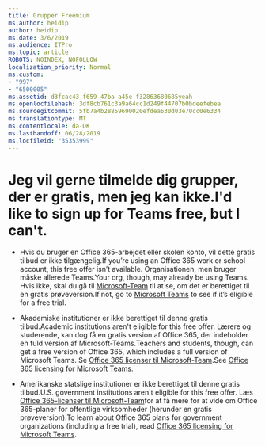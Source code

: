 ```yaml
---
title: Grupper Freemium
ms.author: heidip
author: heidip
ms.date: 3/6/2019
ms.audience: ITPro
ms.topic: article
ROBOTS: NOINDEX, NOFOLLOW
localization_priority: Normal
ms.custom:
- "997"
- "6500005"
ms.assetid: d3fcac43-f659-47ba-a45e-f32863680685yeah
ms.openlocfilehash: 3df8cb761c3a9a64cc1d249f44707b0bdeefebea
ms.sourcegitcommit: 5fb7a4b28859690020efdea630d03e70cc0e6334
ms.translationtype: MT
ms.contentlocale: da-DK
ms.lasthandoff: 06/28/2019
ms.locfileid: "35353999"
---
```

# <a name="id-like-to-sign-up-for-teams-free-but-i-cant"></a><span data-ttu-id="2810f-102">Jeg vil gerne tilmelde dig grupper, der er gratis, men jeg kan ikke.</span><span class="sxs-lookup"><span data-stu-id="2810f-102">I'd like to sign up for Teams free, but I can't.</span></span>

- <span data-ttu-id="2810f-103">Hvis du bruger en Office 365-arbejdet eller skolen konto, vil dette gratis tilbud er ikke tilgængelig.</span><span class="sxs-lookup"><span data-stu-id="2810f-103">If you’re using an Office 365 work or school account, this free offer isn’t available.</span></span> <span data-ttu-id="2810f-104">Organisationen, men bruger måske allerede Teams.</span><span class="sxs-lookup"><span data-stu-id="2810f-104">Your org, though, may already be using Teams.</span></span> <span data-ttu-id="2810f-105">Hvis ikke, skal du gå til [Microsoft-Team](https://products.office.com/microsoft-teams/group-chat-software) til at se, om det er berettiget til en gratis prøveversion.</span><span class="sxs-lookup"><span data-stu-id="2810f-105">If not, go to [Microsoft Teams](https://products.office.com/microsoft-teams/group-chat-software) to see if it’s eligible for a free trial.</span></span>

- <span data-ttu-id="2810f-106">Akademiske institutioner er ikke berettiget til denne gratis tilbud.</span><span class="sxs-lookup"><span data-stu-id="2810f-106">Academic institutions aren't eligible for this free offer.</span></span> <span data-ttu-id="2810f-107">Lærere og studerende, kan dog få en gratis version af Office 365, der indeholder en fuld version af Microsoft-Teams.</span><span class="sxs-lookup"><span data-stu-id="2810f-107">Teachers and students, though, can get a free version of Office 365, which includes a full version of Microsoft Teams.</span></span> <span data-ttu-id="2810f-108">Se [Office 365 licenser til Microsoft-Team](https://docs.microsoft.com/microsoftteams/office-365-licensing).</span><span class="sxs-lookup"><span data-stu-id="2810f-108">See [Office 365 licensing for Microsoft Teams](https://docs.microsoft.com/microsoftteams/office-365-licensing).</span></span>

- <span data-ttu-id="2810f-109">Amerikanske statslige institutioner er ikke berettiget til denne gratis tilbud.</span><span class="sxs-lookup"><span data-stu-id="2810f-109">U.S. government institutions aren't eligible for this free offer.</span></span> <span data-ttu-id="2810f-110">Læs [Office 365-licenser til Microsoft-Team](https://docs.microsoft.com/microsoftteams/office-365-licensing)for at få mere for at vide om Office 365-planer for offentlige virksomheder (herunder en gratis prøveversion).</span><span class="sxs-lookup"><span data-stu-id="2810f-110">To learn about Office 365 plans for government organizations (including a free trial), read [Office 365 licensing for Microsoft Teams](https://docs.microsoft.com/microsoftteams/office-365-licensing).</span></span>
